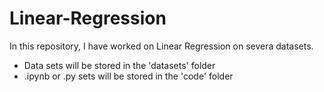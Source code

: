 # Linear-Regression

In this repository, I have worked on Linear Regression on severa datasets.

* Data sets will be stored in the 'datasets' folder
* .ipynb or .py sets will be stored in the 'code' folder
